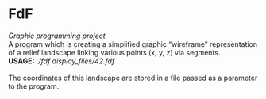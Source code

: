 # FdF

<i>Graphic programming project</i><br/>
A program which is creating a simplified graphic “wireframe” representation of a relief landscape linking various points
(x, y, z) via segments.
<br/>
<b>USAGE:</b><i> ./fdf display_files/42.fdf</i>
<br/>
<br/>
The coordinates of this landscape are stored in a file passed as a parameter to the program.
